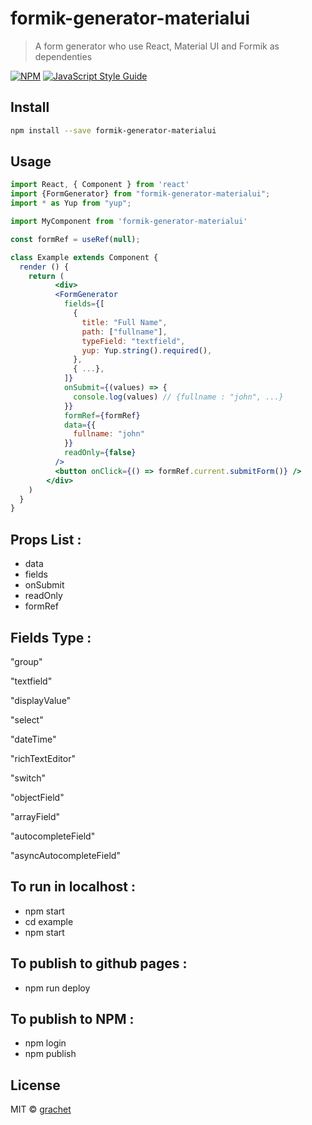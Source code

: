 # formik-generator-materialui

>  A form generator who use React, Material UI and Formik as dependenties

[![NPM](https://img.shields.io/npm/v/formik-generator-materialui.svg)](https://www.npmjs.com/package/formik-generator-materialui) [![JavaScript Style Guide](https://img.shields.io/badge/code_style-standard-brightgreen.svg)](https://standardjs.com)

## Install

```bash
npm install --save formik-generator-materialui
```

## Usage

```jsx
import React, { Component } from 'react'
import {FormGenerator} from "formik-generator-materialui";
import * as Yup from "yup";

import MyComponent from 'formik-generator-materialui'

const formRef = useRef(null);

class Example extends Component {
  render () {
    return (
          <div>
          <FormGenerator
            fields={[
              {
                title: "Full Name",
                path: ["fullname"],
                typeField: "textfield",
                yup: Yup.string().required(),
              },
              { ...},
            ]}
            onSubmit={(values) => {
              console.log(values) // {fullname : "john", ...}
            }}
            formRef={formRef}
            data={{
              fullname: "john"
            }}
            readOnly={false}
          />
          <button onClick={() => formRef.current.submitForm()} />
        </div>
    )
  }
}
```

## Props List : 
- data
- fields
- onSubmit
- readOnly
- formRef

## Fields Type : 

"group"

"textfield"

"displayValue"

"select"

"dateTime"
 
"richTextEditor"

"switch"

"objectField"

"arrayField"

"autocompleteField"
 
"asyncAutocompleteField"

## To run in localhost :

- npm start
- cd example
- npm start

## To publish to github pages :

- npm run deploy

## To publish to NPM :

- npm login
- npm publish

## License

MIT © [grachet](https://github.com/grachet/)
